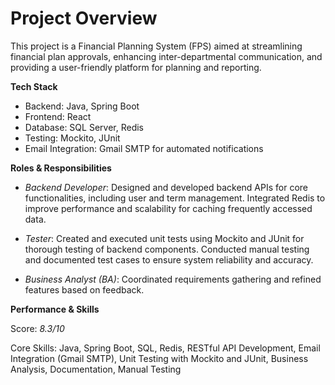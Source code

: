 # **Project Overview** 
 This project is a Financial Planning System (FPS) aimed at streamlining financial plan approvals, enhancing inter-departmental communication, and providing a user-friendly platform for planning and reporting. 

**Tech Stack**
- Backend: Java, Spring Boot
- Frontend: React
- Database: SQL Server, Redis
- Testing: Mockito, JUnit
- Email Integration: Gmail SMTP for automated notifications

**Roles & Responsibilities**
* *Backend Developer*:  Designed and developed backend APIs for core functionalities, including user and term management.
 Integrated Redis to improve performance and scalability for caching frequently accessed data.
 
* *Tester*:  Created and executed unit tests using Mockito and JUnit for thorough testing of backend components.
Conducted manual testing and documented test cases to ensure system reliability and accuracy.

* *Business Analyst (BA)*:  Coordinated requirements gathering and refined features based on feedback.

**Performance & Skills**

Score: *8.3/10*

Core Skills: Java, Spring Boot, SQL, Redis, RESTful API Development, Email Integration (Gmail SMTP), Unit Testing with Mockito and JUnit, Business Analysis, Documentation, Manual Testing
